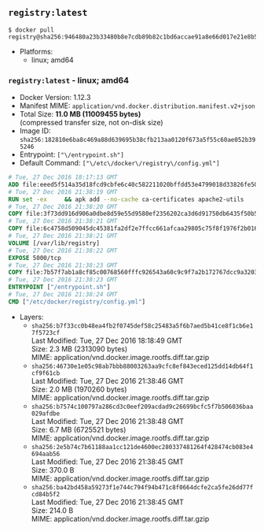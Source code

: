 ## `registry:latest`

```console
$ docker pull registry@sha256:946480a23b33480b8e7cdb89b82c1bd6accae91a8e66d017e21e8b56551f6209
```

-	Platforms:
	-	linux; amd64

### `registry:latest` - linux; amd64

-	Docker Version: 1.12.3
-	Manifest MIME: `application/vnd.docker.distribution.manifest.v2+json`
-	Total Size: **11.0 MB (11009455 bytes)**  
	(compressed transfer size, not on-disk size)
-	Image ID: `sha256:182810e6ba8c469a88d639695b38cfb213aa0120f673a5f55c60ae052b395246`
-	Entrypoint: `["\/entrypoint.sh"]`
-	Default Command: `["\/etc\/docker\/registry\/config.yml"]`

```dockerfile
# Tue, 27 Dec 2016 18:17:13 GMT
ADD file:eeed5f514a35d18fcd9cbfe6c40c582211020bffdd53e4799018d33826fe5067 in / 
# Tue, 27 Dec 2016 21:38:19 GMT
RUN set -ex     && apk add --no-cache ca-certificates apache2-utils
# Tue, 27 Dec 2016 21:38:20 GMT
COPY file:3f73dd916d906a0dbe8d59e55d9580ef2356202ca3d6d91750db6435f50b5e7b in /bin/registry 
# Tue, 27 Dec 2016 21:38:21 GMT
COPY file:6c4758d509045dc45381fa2df2e7ffcc661afcaa29805c75f8f1976f2b016db8 in /etc/docker/registry/config.yml 
# Tue, 27 Dec 2016 21:38:21 GMT
VOLUME [/var/lib/registry]
# Tue, 27 Dec 2016 21:38:22 GMT
EXPOSE 5000/tcp
# Tue, 27 Dec 2016 21:38:23 GMT
COPY file:7b57f7ab1a8cf85c00768560fffc926543a60c9c9f7a2b172767dcc9a3203394 in /entrypoint.sh 
# Tue, 27 Dec 2016 21:38:23 GMT
ENTRYPOINT ["/entrypoint.sh"]
# Tue, 27 Dec 2016 21:38:24 GMT
CMD ["/etc/docker/registry/config.yml"]
```

-	Layers:
	-	`sha256:b7f33cc0b48ea4fb2f0745def58c25483a5f6b7aed5b41ce8f1cb6e17f5723cf`  
		Last Modified: Tue, 27 Dec 2016 18:18:49 GMT  
		Size: 2.3 MB (2313090 bytes)  
		MIME: application/vnd.docker.image.rootfs.diff.tar.gzip
	-	`sha256:46730e1e05c98ab7bbb88003263aa9cfc8ef843eced125dd14db64f1cf9f61cb`  
		Last Modified: Tue, 27 Dec 2016 21:38:46 GMT  
		Size: 2.0 MB (1970260 bytes)  
		MIME: application/vnd.docker.image.rootfs.diff.tar.gzip
	-	`sha256:b7574c100797a286cd3c0eef209acdad9c26699bcfc5f7b506036baa029afdbe`  
		Last Modified: Tue, 27 Dec 2016 21:38:48 GMT  
		Size: 6.7 MB (6725521 bytes)  
		MIME: application/vnd.docker.image.rootfs.diff.tar.gzip
	-	`sha256:2e5b74c7b61188aa1cc121de4600ec280337481264f428474cb083e4694aab56`  
		Last Modified: Tue, 27 Dec 2016 21:38:45 GMT  
		Size: 370.0 B  
		MIME: application/vnd.docker.image.rootfs.diff.tar.gzip
	-	`sha256:ba42bd458a59273f1e744c794f94b471c8f0664dcfe2ca5fe26dd77fcd84b5f2`  
		Last Modified: Tue, 27 Dec 2016 21:38:45 GMT  
		Size: 214.0 B  
		MIME: application/vnd.docker.image.rootfs.diff.tar.gzip
